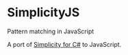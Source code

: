 SimplicityJS
============

Pattern matching in JavaScript

A port of [Simplicity for C#]() to JavaScript.
